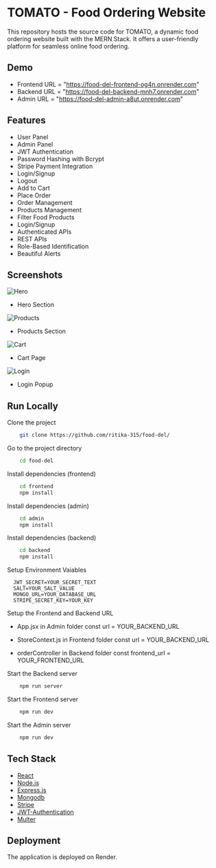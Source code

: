 # TOMATO - Food Ordering Website

This repository hosts the source code for TOMATO, a dynamic food ordering website built with the MERN Stack. It offers a user-friendly platform for seamless online food ordering.

## Demo

- Frontend URL = "https://food-del-frontend-og4n.onrender.com"
- Backend URL = "https://food-del-backend-mnh7.onrender.com"
- Admin URL = "https://food-del-admin-a8ut.onrender.com"


## Features

- User Panel
- Admin Panel
- JWT Authentication
- Password Hashing with Bcrypt
- Stripe Payment Integration
- Login/Signup
- Logout
- Add to Cart
- Place Order
- Order Management
- Products Management
- Filter Food Products
- Login/Signup
- Authenticated APIs
- REST APIs
- Role-Based Identification
- Beautiful Alerts

## Screenshots

![Hero](<img width="1895" height="823" alt="image" src="https://github.com/user-attachments/assets/189d8f43-946c-4f29-b18d-7ee51cb2a5f9" />
)
- Hero Section

![Products](<img width="1892" height="822" alt="image" src="https://github.com/user-attachments/assets/1c4c6201-4518-454f-94b6-44b566d24038" />
)
- Products Section

![Cart](<img width="1893" height="821" alt="image" src="https://github.com/user-attachments/assets/2944f2b6-a1c2-46db-baf2-7e117043817c" />
)
- Cart Page

![Login](<img width="1898" height="822" alt="image" src="https://github.com/user-attachments/assets/7eb6240f-4496-49fe-86d8-7e7027139f81" />
)
- Login Popup

## Run Locally

Clone the project

```bash
    git clone https://github.com/ritika-315/food-del/
```
Go to the project directory

```bash
    cd food-del
```
Install dependencies (frontend)

```bash
    cd frontend
    npm install
```
Install dependencies (admin)

```bash
    cd admin
    npm install
```
Install dependencies (backend)

```bash
    cd backend
    npm install
```
Setup Environment Vaiables

```Make .env file in "backend" folder and store environment Variables
  JWT_SECRET=YOUR_SECRET_TEXT
  SALT=YOUR_SALT_VALUE
  MONGO_URL=YOUR_DATABASE_URL
  STRIPE_SECRET_KEY=YOUR_KEY
 ```

Setup the Frontend and Backend URL
   - App.jsx in Admin folder
      const url = YOUR_BACKEND_URL
     
  - StoreContext.js in Frontend folder
      const url = YOUR_BACKEND_URL

  - orderController in Backend folder
      const frontend_url = YOUR_FRONTEND_URL 

Start the Backend server

```bash
    npm run server
```

Start the Frontend server

```bash
    npm run dev
```

Start the Admin server

```bash
    npm run dev
```
## Tech Stack
* [React](https://reactjs.org/)
* [Node.js](https://nodejs.org/en)
* [Express.js](https://expressjs.com/)
* [Mongodb](https://www.mongodb.com/)
* [Stripe](https://stripe.com/)
* [JWT-Authentication](https://jwt.io/introduction)
* [Multer](https://www.npmjs.com/package/multer)

## Deployment

The application is deployed on Render.

